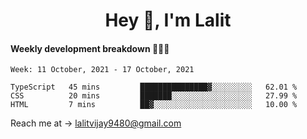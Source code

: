 <h1 align="center">Hey 👋, I'm Lalit</h1>

#### Weekly development breakdown 👨🏻‍💻
<!--START_SECTION:waka-->
```text
Week: 11 October, 2021 - 17 October, 2021

TypeScript   45 mins         ███████████████▓░░░░░░░░░   62.01 % 
CSS          20 mins         ███████░░░░░░░░░░░░░░░░░░   27.99 % 
HTML         7 mins          ██▓░░░░░░░░░░░░░░░░░░░░░░   10.00 % 
```
<!--END_SECTION:waka-->

Reach me at → lalitvijay9480@gmail.com
